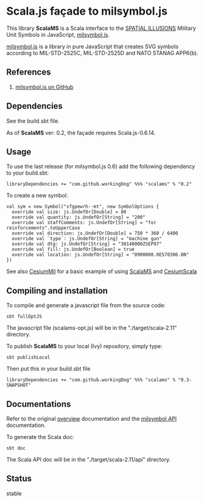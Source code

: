 # Scala.js façade to milsymbol.js 

This library **ScalaMS** is a Scala interface to the [SPATIAL ILLUSIONS](http://www.spatialillusions.com) Military Unit Symbols in JavaScript,
 [milsymbol.js](https://github.com/spatialillusions/milsymbol).

[milsymbol.js](http://spatialillusions.com/milsymbol-dev/) is a library in pure JavaScript that creates SVG symbols according to MIL-STD-2525C,
MIL-STD-2525D and NATO STANAG APP6(b). 

## References
 
1) [milsymbol.js on GitHub](https://github.com/spatialillusions/milsymbol)

## Dependencies

See the build.sbt file.

As of **ScalaMS** ver: 0.2, the façade requires Scala.js-0.6.14.

## Usage

To use the last release (for milsymbol.js 0.6) add the following dependency to your build.sbt:

    libraryDependencies += "com.github.workingDog" %%% "scalams" % "0.2"

To create a new symbol:

    val sym = new Symbol("sfgpewrh--mt", new SymbolOptions {
      override val size: js.UndefOr[Double] = 80
      override val quantity: js.UndefOr[String] = "200"
      override val staffComments: js.UndefOr[String] = "for reinforcements".toUpperCase
      override val direction: js.UndefOr[Double] = 750 * 360 / 6400
      override val `type`: js.UndefOr[String] = "machine gun"
      override val dtg: js.UndefOr[String] = "30140000ZSEP97"
      override val fill: js.UndefOr[Boolean] = true
      override val location: js.UndefOr[String] = "0900000.0E570306.0N"
    })

See also [CesiumMil](https://github.com/workingDog/CesiumMil) for a basic example of using 
[ScalaMS](https://github.com/workingDog/ScalaMS) and [CesiumScala](https://github.com/workingDog/CesiumScala)

## Compiling and installation 

To compile and generate a javascript file from the source code:

    sbt fullOptJS 

The javascript file (scalams-opt.js) will be in the "./target/scala-2.11" directory.


To publish **ScalaMS** to your local (Ivy) repository, simply type:

    sbt publishLocal
    
Then put this in your build.sbt file

    libraryDependencies += "com.github.workingDog" %%% "scalams" % "0.3-SNAPSHOT"

## Documentations

Refer to the original [overview](http://spatialillusions.com/milsymbol-dev/) documentation and 
the [milsymbol API](http://spatialillusions.com/milsymbol-dev/docs/index.html) documentation.

To generate the Scala doc:
    
    sbt doc

The Scala API doc will be in the "./target/scala-2.11/api" directory.

## Status

stable

